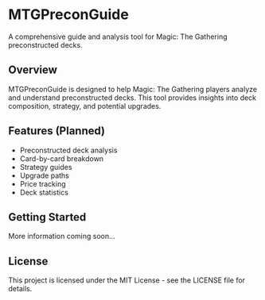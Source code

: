 # MTGPreconGuide

A comprehensive guide and analysis tool for Magic: The Gathering preconstructed decks.

## Overview

MTGPreconGuide is designed to help Magic: The Gathering players analyze and understand preconstructed decks. This tool provides insights into deck composition, strategy, and potential upgrades.

## Features (Planned)

- Preconstructed deck analysis
- Card-by-card breakdown
- Strategy guides
- Upgrade paths
- Price tracking
- Deck statistics

## Getting Started

More information coming soon...

## License

This project is licensed under the MIT License - see the LICENSE file for details.
